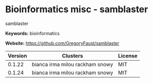 # Bioinformatics misc - samblaster

samblaster

**Keywords:** bioinformatics

**Website:** <https://github.com/GregoryFaust/samblaster>

| Version | Clusters | License |
| ------- | -------- | ------- |
| 0.1.22 | bianca irma milou rackham snowy | MIT |
| 0.1.24 | bianca irma milou rackham snowy | MIT |
